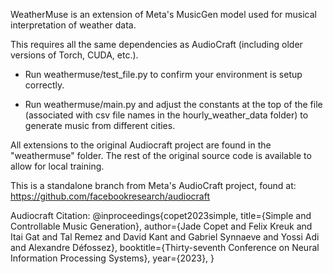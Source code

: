 WeatherMuse is an extension of Meta's MusicGen model used for musical interpretation of weather data.

This requires all the same dependencies as AudioCraft (including older versions of Torch, CUDA, etc.).

- Run weathermuse/test_file.py to confirm your environment is setup correctly.

- Run weathermuse/main.py and adjust the constants at the top of the file (associated with csv file names in the hourly_weather_data folder) to generate music from different cities.

All extensions to the original Audiocraft project are found in the "weathermuse" folder. The rest of the original source code is available to allow for local training.

This is a standalone branch from Meta's AudioCraft project, found at:
https://github.com/facebookresearch/audiocraft

Audiocraft Citation:
@inproceedings{copet2023simple,
    title={Simple and Controllable Music Generation},
    author={Jade Copet and Felix Kreuk and Itai Gat and Tal Remez and David Kant and Gabriel Synnaeve and Yossi Adi and Alexandre Défossez},
    booktitle={Thirty-seventh Conference on Neural Information Processing Systems},
    year={2023},
}